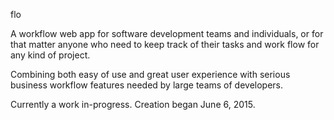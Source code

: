 flo

A workflow web app for software development teams and individuals, or for that matter anyone who need to keep track of their tasks and work flow for any kind of project.

Combining both easy of use and great user experience with serious business workflow features needed by large teams of developers.

Currently a work in-progress.
Creation began June 6, 2015.
